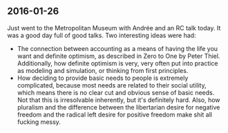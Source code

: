 ## 2016-01-26

Just went to the Metropolitan Museum with Andrée and an RC talk today. It was a good day full of good talks. Two interesting ideas were had:

- The connection between accounting as a means of having the life you want and definite optimism, as described in Zero to One by Peter Thiel. Additionally, how definite optimism is very, very often put into practice as modeling and simulation, or thinking from first principles.
- How deciding to provide basic needs to people is extremely complicated, because most needs are related to their social utility, which means there is no clear cut and obvious sense of basic needs. Not that this is irresolvable inherently, but it's definitely hard. Also, how pluralism and the difference between the libertarian desire for negative freedom and the radical left desire for positive freedom make shit all fucking messy.
